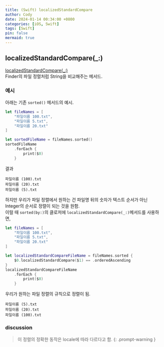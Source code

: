 ```yaml
---
title: (Swift) localizedStandardCompare
author: Cody
date: 2024-01-14 00:34:00 +0800
categories: [iOS, Swift]
tags: [Swift]
pin: false
mermaid: true
---
```


## localizedStandardCompare(_:)

[localizedStandardCompare(_:)](https://developer.apple.com/documentation/foundation/nsstring/1409742-localizedstandardcompare)  
Finder의 파일 정렬처럼 String을 비교해주는 메서드.

### 예시

아래는 기존 `sorted()` 메서드의 예시.
```swift
let fileNames = [
    "파일이름 100.txt",
    "파일이름 5.txt",
    "파일이름 20.txt"
]

let sortedFileName = fileNames.sorted()
sortedFileName
    .forEach {
        print($0)
    }
```
결과
```
파일이름 (100).txt
파일이름 (20).txt
파일이름 (5).txt
```
하지만 우리가 파일 정렬에서 원하는 건 파일명 뒤의 숫자가 텍스트 순서가 아닌 Integer의 순서로 정렬이 되는 것을 원함.  
이럴 때 `sorted(by:)`의 클로저에 `localizedStandardCompare(_:)`메서드를 사용하면,
```swift
let fileNames = [
    "파일이름 100.txt",
    "파일이름 5.txt",
    "파일이름 20.txt"
]

let localizedStandardCompareFileName = fileNames.sorted {
    $0.localizedStandardCompare($1) == .orderedAscending
}
localizedStandardCompareFileName
    .forEach {
        print($0)
    }
```
우리가 원하는 파일 정렬의 규칙으로 정렬이 됨.
```
파일이름 (5).txt
파일이름 (20).txt
파일이름 (100).txt
```

### discussion
> 이 정렬의 정확한 동작은 locale에 따라 다르다고 함.
{: .prompt-warning }
